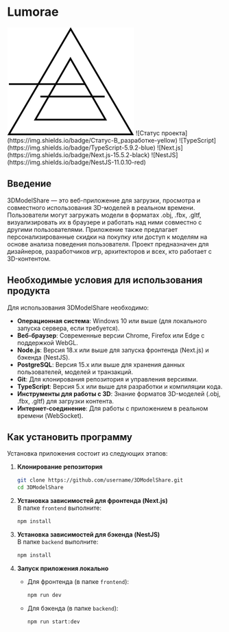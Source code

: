 # Lumorae

<picture>
  <source srcset="/product-logo-w.svg" media="(prefers-color-scheme: dark)">
  
  <img src="/product-logo-b.svg" alt="Ваш логотип">
</picture>
![Статус проекта](https://img.shields.io/badge/Статус-В_разработке-yellow)  
![TypeScript](https://img.shields.io/badge/TypeScript-5.9.2-blue)  
![Next.js](https://img.shields.io/badge/Next.js-15.5.2-black)  
![NestJS](https://img.shields.io/badge/NestJS-11.0.10-red)

## Введение

3DModelShare — это веб-приложение для загрузки, просмотра и совместного использования 3D-моделей в реальном времени. Пользователи могут загружать модели в форматах .obj, .fbx, .gltf, визуализировать их в браузере и работать над ними совместно с другими пользователями. Приложение также предлагает персонализированные скидки на покупку или доступ к моделям на основе анализа поведения пользователя. Проект предназначен для дизайнеров, разработчиков игр, архитекторов и всех, кто работает с 3D-контентом.

## Необходимые условия для использования продукта

Для использования 3DModelShare необходимо:

- **Операционная система**: Windows 10 или выше (для локального запуска сервера, если требуется).
- **Веб-браузер**: Современные версии Chrome, Firefox или Edge с поддержкой WebGL.
- **Node.js**: Версия 18.x или выше для запуска фронтенда (Next.js) и бэкенда (NestJS).
- **PostgreSQL**: Версия 15.x или выше для хранения данных пользователей, моделей и транзакций.
- **Git**: Для клонирования репозитория и управления версиями.
- **TypeScript**: Версия 5.x или выше для разработки и компиляции кода.
- **Инструменты для работы с 3D**: Знание форматов 3D-моделей (.obj, .fbx, .gltf) для загрузки контента.
- **Интернет-соединение**: Для работы с приложением в реальном времени (WebSocket).

## Как установить программу

Установка приложения состоит из следующих этапов:

1. **Клонирование репозитория**  
	 ```bash
	 git clone https://github.com/username/3DModelShare.git
	 cd 3DModelShare
	 ```

2. **Установка зависимостей для фронтенда (Next.js)**  
	 В папке `frontend` выполните:
	 ```bash
	 npm install
	 ```

3. **Установка зависимостей для бэкенда (NestJS)**  
	 В папке `backend` выполните:
	 ```bash
	 npm install
	 ```
4. **Запуск приложения локально**  
	 - Для фронтенда (в папке `frontend`):
		 ```bash
		 npm run dev
		 ```
	 - Для бэкенда (в папке `backend`):
		 ```bash
		 npm run start:dev
		 ```
